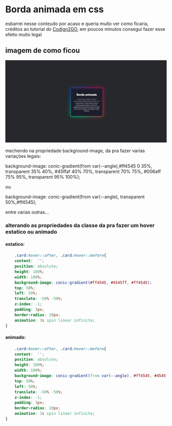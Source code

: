 # Borda animada em css

esbarrei nesse conteudo por acaso e queria muito ver como ficaria, créditos ao tutorial do [Codign2GO](https://youtu.be/ezP4kbOvs_E?si=FF7zpP3K-7HlBp1n), em poucos minutos consegui fazer esse efeito muito legal

## imagem de como ficou
![alt text](image.png) 

mechendo na propriedade background-image, da pra fazer varias variações legais:

background-image: conic-gradient(from var(--angle),#ff4545 0 35%, transparent 35% 40%, #45ffaf 40% 70%,  transparent 70% 75%, #006aff 75% 95%, transparent 95% 100%);

ou

background-image: conic-gradient(from var(--angle), transparent 50%,#ff4545);

entre varias outras...

### alterando as propriedades da classe da pra fazer um hover estatico ou animado

#### estatico:

``` css
    .card:hover::after, .card:hover::before{
    content:  '';
    position: absolute;
    height: 100%;
    width: 100%;
    background-image: conic-gradient(#ff4545, #4545ff, #ff4545);
    top: 50%;
    left: 50%;
    translate: -50% -50%;
    z-index: -1;
    padding: 3px;
    border-radius: 10px;
    animation: 3s spin linear infinite;
}
```

#### animado:

``` css 
    .card:hover::after, .card:hover::before{
    content:  '';
    position: absolute;
    height: 100%;
    width: 100%;
    background-image: conic-gradient(from var(--angle), #ff4545, #4545ff, #ff4545);
    top: 50%;
    left: 50%;
    translate: -50% -50%;
    z-index: -1;
    padding: 3px;
    border-radius: 10px;
    animation: 3s spin linear infinite;
}
```